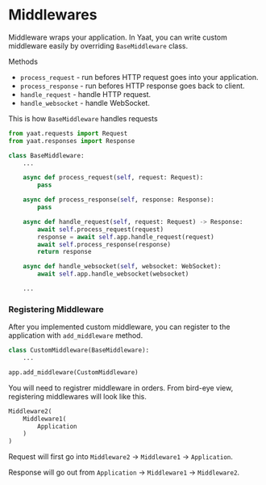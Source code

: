 # Middlewares

Middleware wraps your application. In Yaat, you can write custom middleware easily by overriding
`BaseMiddleware` class.

Methods

- `process_request` - run befores HTTP request goes into your application.
- `process_response` - run befores HTTP response goes back to client.
- `handle_request` - handle HTTP request.
- `handle_websocket` - handle WebSocket.

This is how `BaseMiddleware` handles requests

```python
from yaat.requests import Request
from yaat.responses import Response

class BaseMiddleware:
    ...

    async def process_request(self, request: Request):
        pass

    async def process_response(self, response: Response):
        pass

    async def handle_request(self, request: Request) -> Response:
        await self.process_request(request)
        response = await self.app.handle_request(request)
        await self.process_response(response)
        return response

    async def handle_websocket(self, websocket: WebSocket):
        await self.app.handle_websocket(websocket)

    ...
```

### Registering Middleware

After you implemented custom middleware, you can register to the application with `add_middleware` method.

```python
class CustomMiddleware(BaseMiddleware):
    ...

app.add_middleware(CustomMiddleware)
```

You will need to registrer middleware in orders. From bird-eye view, registering middlewares will look like this.

```python
Middleware2(
    Middleware1(
        Application
    )
)
```

Request will first go into `Middleware2` → `Middleware1` → `Application`.

Response will go out from `Application` → `Middleware1` → `Middleware2`.
